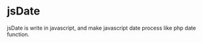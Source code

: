 jsDate
======

jsDate is write in javascript, and make javascript date process like php date function.
